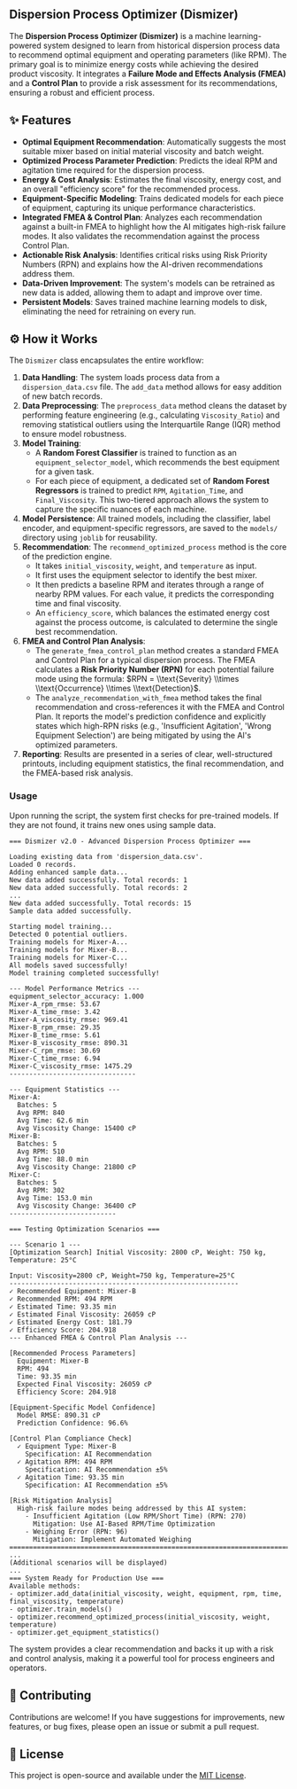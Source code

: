 ## Dispersion Process Optimizer (Dismizer)

The **Dispersion Process Optimizer (Dismizer)** is a machine learning-powered system designed to learn from historical dispersion process data to recommend optimal equipment and operating parameters (like RPM). The primary goal is to minimize energy costs while achieving the desired product viscosity. It integrates a **Failure Mode and Effects Analysis (FMEA)** and a **Control Plan** to provide a risk assessment for its recommendations, ensuring a robust and efficient process.

## ✨ Features

  * **Optimal Equipment Recommendation**: Automatically suggests the most suitable mixer based on initial material viscosity and batch weight.
  * **Optimized Process Parameter Prediction**: Predicts the ideal RPM and agitation time required for the dispersion process.
  * **Energy & Cost Analysis**: Estimates the final viscosity, energy cost, and an overall "efficiency score" for the recommended process.
  * **Equipment-Specific Modeling**: Trains dedicated models for each piece of equipment, capturing its unique performance characteristics.
  * **Integrated FMEA & Control Plan**: Analyzes each recommendation against a built-in FMEA to highlight how the AI mitigates high-risk failure modes. It also validates the recommendation against the process Control Plan.
  * **Actionable Risk Analysis**: Identifies critical risks using Risk Priority Numbers (RPN) and explains how the AI-driven recommendations address them.
  * **Data-Driven Improvement**: The system's models can be retrained as new data is added, allowing them to adapt and improve over time.
  * **Persistent Models**: Saves trained machine learning models to disk, eliminating the need for retraining on every run.

## ⚙️ How it Works

The `Dismizer` class encapsulates the entire workflow:

1.  **Data Handling**: The system loads process data from a `dispersion_data.csv` file. The `add_data` method allows for easy addition of new batch records.
2.  **Data Preprocessing**: The `preprocess_data` method cleans the dataset by performing feature engineering (e.g., calculating `Viscosity_Ratio`) and removing statistical outliers using the Interquartile Range (IQR) method to ensure model robustness.
3.  **Model Training**:
      * A **Random Forest Classifier** is trained to function as an `equipment_selector_model`, which recommends the best equipment for a given task.
      * For each piece of equipment, a dedicated set of **Random Forest Regressors** is trained to predict `RPM`, `Agitation_Time`, and `Final_Viscosity`. This two-tiered approach allows the system to capture the specific nuances of each machine.
4.  **Model Persistence**: All trained models, including the classifier, label encoder, and equipment-specific regressors, are saved to the `models/` directory using `joblib` for reusability.
5.  **Recommendation**: The `recommend_optimized_process` method is the core of the prediction engine.
      * It takes `initial_viscosity`, `weight`, and `temperature` as input.
      * It first uses the equipment selector to identify the best mixer.
      * It then predicts a baseline RPM and iterates through a range of nearby RPM values. For each value, it predicts the corresponding time and final viscosity.
      * An `efficiency_score`, which balances the estimated energy cost against the process outcome, is calculated to determine the single best recommendation.
6.  **FMEA and Control Plan Analysis**:
      * The `generate_fmea_control_plan` method creates a standard FMEA and Control Plan for a typical dispersion process. The FMEA calculates a **Risk Priority Number (RPN)** for each potential failure mode using the formula: $RPN = \\text{Severity} \\times \\text{Occurrence} \\times \\text{Detection}$.
      * The `analyze_recommendation_with_fmea` method takes the final recommendation and cross-references it with the FMEA and Control Plan. It reports the model's prediction confidence and explicitly states which high-RPN risks (e.g., 'Insufficient Agitation', 'Wrong Equipment Selection') are being mitigated by using the AI's optimized parameters.
7.  **Reporting**: Results are presented in a series of clear, well-structured printouts, including equipment statistics, the final recommendation, and the FMEA-based risk analysis.

### Usage

Upon running the script, the system first checks for pre-trained models. If they are not found, it trains new ones using sample data.

```
=== Dismizer v2.0 - Advanced Dispersion Process Optimizer ===

Loading existing data from 'dispersion_data.csv'.
Loaded 0 records.
Adding enhanced sample data...
New data added successfully. Total records: 1
New data added successfully. Total records: 2
...
New data added successfully. Total records: 15
Sample data added successfully.

Starting model training...
Detected 0 potential outliers.
Training models for Mixer-A...
Training models for Mixer-B...
Training models for Mixer-C...
All models saved successfully!
Model training completed successfully!

--- Model Performance Metrics ---
equipment_selector_accuracy: 1.000
Mixer-A_rpm_rmse: 53.67
Mixer-A_time_rmse: 3.42
Mixer-A_viscosity_rmse: 969.41
Mixer-B_rpm_rmse: 29.35
Mixer-B_time_rmse: 5.61
Mixer-B_viscosity_rmse: 890.31
Mixer-C_rpm_rmse: 30.69
Mixer-C_time_rmse: 6.94
Mixer-C_viscosity_rmse: 1475.29
--------------------------------

--- Equipment Statistics ---
Mixer-A:
  Batches: 5
  Avg RPM: 840
  Avg Time: 62.6 min
  Avg Viscosity Change: 15400 cP
Mixer-B:
  Batches: 5
  Avg RPM: 510
  Avg Time: 88.0 min
  Avg Viscosity Change: 21800 cP
Mixer-C:
  Batches: 5
  Avg RPM: 302
  Avg Time: 153.0 min
  Avg Viscosity Change: 36400 cP
---------------------------

=== Testing Optimization Scenarios ===

--- Scenario 1 ---
[Optimization Search] Initial Viscosity: 2800 cP, Weight: 750 kg, Temperature: 25°C

Input: Viscosity=2800 cP, Weight=750 kg, Temperature=25°C
----------------------------------------------------------
✓ Recommended Equipment: Mixer-B
✓ Recommended RPM: 494 RPM
✓ Estimated Time: 93.35 min
✓ Estimated Final Viscosity: 26059 cP
✓ Estimated Energy Cost: 181.79
✓ Efficiency Score: 204.918
--- Enhanced FMEA & Control Plan Analysis ---

[Recommended Process Parameters]
  Equipment: Mixer-B
  RPM: 494
  Time: 93.35 min
  Expected Final Viscosity: 26059 cP
  Efficiency Score: 204.918

[Equipment-Specific Model Confidence]
  Model RMSE: 890.31 cP
  Prediction Confidence: 96.6%

[Control Plan Compliance Check]
  ✓ Equipment Type: Mixer-B
    Specification: AI Recommendation
  ✓ Agitation RPM: 494 RPM
    Specification: AI Recommendation ±5%
  ✓ Agitation Time: 93.35 min
    Specification: AI Recommendation ±5%

[Risk Mitigation Analysis]
  High-risk failure modes being addressed by this AI system:
    - Insufficient Agitation (Low RPM/Short Time) (RPN: 270)
      Mitigation: Use AI-Based RPM/Time Optimization
    - Weighing Error (RPN: 96)
      Mitigation: Implement Automated Weighing
================================================================================
...
(Additional scenarios will be displayed)
...
=== System Ready for Production Use ===
Available methods:
- optimizer.add_data(initial_viscosity, weight, equipment, rpm, time, final_viscosity, temperature)
- optimizer.train_models()
- optimizer.recommend_optimized_process(initial_viscosity, weight, temperature)
- optimizer.get_equipment_statistics()
```

The system provides a clear recommendation and backs it up with a risk and control analysis, making it a powerful tool for process engineers and operators.

## 🤝 Contributing

Contributions are welcome\! If you have suggestions for improvements, new features, or bug fixes, please open an issue or submit a pull request.

## 📄 License

This project is open-source and available under the [MIT License](https://www.google.com/search?q=LICENSE).
